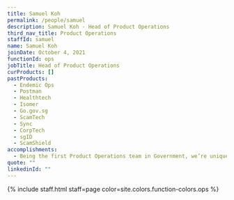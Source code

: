 ```yaml
---
title: Samuel Koh
permalink: /people/samuel
description: Samuel Koh - Head of Product Operations
third_nav_title: Product Operations
staffId: samuel
name: Samuel Koh
joinDate: October 4, 2021
functionId: ops
jobTitle: Head of Product Operations
curProducts: []
pastProducts:
  - Endemic Ops
  - Postman
  - Healthtech
  - Isomer
  - Go.gov.sg
  - ScamTech
  - Sync
  - CorpTech
  - sgID
  - ScamShield
accomplishments:
  - Being the first Product Operations team in Government, we’re uniquely positioned at the hub of user experience, operations, user data, and propagation to be able to support and scale products. I’m proud of the team’s successes, and I’m looking towards improving our practices, performance, and learning. 
quote: ""
linkedinId: ""
---
```


{% include staff.html staff=page color=site.colors.function-colors.ops %}
